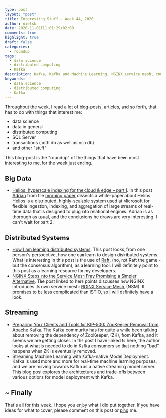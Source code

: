 ```yaml
---
type: post
layout: "post"
title: Interesting Stuff - Week 44, 2020
author: nielsb
date: 2020-11-01T11:01:29+02:00
comments: true
highlight: true
draft: false
categories:
  - roundup
tags:
  - data science
  - distributed computing
  - Kafka
description: Kafka, Kafka and Machine Learning, NGINX service mesh, concensus algorithms, and other interesting topics.
keywords:
  - data science
  - distributed computing
  - Kafka  
---
```


Throughout the week, I read a lot of blog-posts, articles, and so forth, that has to do with things that interest me:

* data science
* data in general
* distributed computing
* SQL Server
* transactions (both db as well as non db)
* and other "stuff"

This blog-post is the "roundup" of the things that have been most interesting to me, for the week just ending.

<!--more-->

## Big Data

* [Helios: hyperscale indexing for the cloud & edge – part 1][1]. In this post [Adrian][adcol] from the [morning paper][mp] dissects a white-paper about Helios. Helios is a distributed, highly-scalable system used at Microsoft for flexible ingestion, indexing, and aggregation of large streams of real-time data that is designed to plug into relational engines. Adrian is as thorough as usual, and the conclusions he draws are very interesting. I can't wait for part 2.

## Distributed Systems

* [How I am learning distributed systems][2]. This post looks, from one person's perspective, how one can learn to design distributed systems. What is interesting in this post is the use of [Raft][3], (no, not Raft the game - but the consensus algorithm), as a learning tool. I will definitely point to this post as a learning resource for my developers.
* [NGINX Steps into the Service Mesh Fray Promising a Simpler Alternative][4]. The post linked to here points discusses how NGINX introduces its own service mesh: [NGINX Service Mesh][5], (NSM). It promises to be less complicated than ISTIO, so I will definitely have a look.

## Streaming

* [Preparing Your Clients and Tools for KIP-500: ZooKeeper Removal from Apache Kafka][6]. The Kafka community has for quite a while been talking about removing the dependency of ZooKeeper, (ZK), from Kafka, and it seems we are getting closer. In the post I have linked to here, the author looks at what is needed to do in Kafka consumers so that nothing "bad" happens when ZK is eventually removed.
* [Streaming Machine Learning with Kafka-native Model Deployment][7]. Kafka is used more and more for real-time machine learning purposes, and we are moving towards Kafka as a native streaming model server. This blog post explores the architectures and trade-offs between various options for model deployment with Kafka.

## ~ Finally

That's all for this week. I hope you enjoy what I did put together. If you have ideas for what to cover, please comment on this post or [ping][ma] me.

[ma]: mailto:niels.it.berglund@gmail.com
[mp]: https://blog.acolyer.org
[iq]: https://www.infoq.com/
[ew]: http://sqlonice.com/
[re]: http://blog.revolutionanalytics.com
[sqsk]: https://www.sqlskills.com
[mdaveyblog]: https://mdavey.wordpress.com/
[charlblog]: https://charlla.com/

[jovpop]: https://twitter.com/JovanPop_MSFT
[bobw]: https://twitter.com/bobwardms
[revod]: https://twitter.com/revodavid
[lonny]: https://twitter.com/sqL_handLe
[ewtw]: https://twitter.com/sqlOnIce
[buckw]: https://twitter.com/BuckWoodyMSFT
[mattw]: https://twitter.com/matthewwarren
[murba]: https://twitter.com/muratdemirbas
[daveda]: https://twitter.com/davidthecoder
[adcol]: https://twitter.com/adriancolyer
[jesrod]: https://twitter.com/jrdothoughts
[tomaz]: https://twitter.com/tomaz_tsql
[dataart]: https://twitter.com/dataartisans
[luis]: https://twitter.com/luis_de_sousa
[benstop]: https://twitter.com/benstopford
[conflu]: https://twitter.com/confluentinc
[tylert]: https://twitter.com/tyler_treat
[andrewng]: https://twitter.com/AndrewYNg
[lawr]: https://twitter.com/bytezn
[jue]: https://twitter.com/b0rk
[yan]: https://twitter.com/theburningmonk
[danny]: https://twitter.com/g9yuayon
[rmoff]: https://twitter.com/rmoff
[ryansw]: https://twitter.com/ryanswanstrom
[pabloc]: https://twitter.com/pabloc_ds
[mklep]: https://twitter.com/martinkl
[mdavey]: https://twitter.com/matt_davey
[jboner]: https://twitter.com/jboner
[joeduff]: https://twitter.com/funcOfJoe
[charl]: https://twitter.com/charllamprecht
[dbricks]: https://twitter.com/databricks
[adsit]: https://twitter.com/SitnikAdam
[vicky]: https://twitter.com/vickyharp
[dscentral]: https://twitter.com/DataScienceCtrl
[natemc]: https://twitter.com/natemcmaster
[ads]: https://twitter.com/azuredatastudio
[travw]: https://twitter.com/radtravis
[emilk]: https://twitter.com/IsTheArchitect


[1]: https://blog.acolyer.org/2020/10/26/helios-part-1/
[2]: https://medium.com/@polyglot_factotum/how-i-am-learning-distributed-systems-7eb69b4b51bd
[3]: https://raft.github.io/
[4]: https://thenewstack.io/nginx-steps-into-the-service-mesh-fray-promising-a-simpler-alternative/
[5]: https://www.nginx.com/products/nginx-service-mesh
[6]: https://www.confluent.io/blog/how-to-prepare-for-kip-500-kafka-zookeeper-removal-guide/
[7]: https://www.kai-waehner.de/blog/2020/10/27/streaming-machine-learning-kafka-native-model-server-deployment-rpc-embedded-streams/
